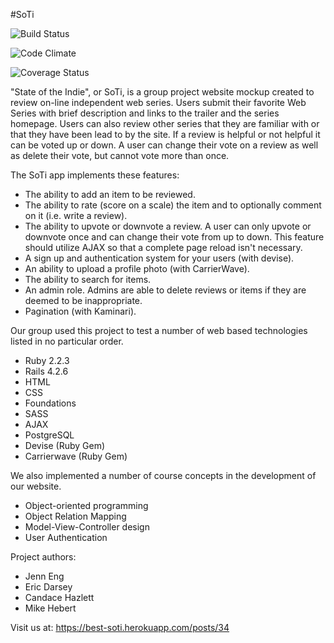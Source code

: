#SoTi

![Build Status](https://codeship.com/projects/1807a240-dcba-0133-b80a-760a1f8f56cd/status?branch=master)

![Code Climate](https://codeclimate.com/github/pablo-honeybear/SoTi.png)

![Coverage Status](https://coveralls.io/repos/pablo-honeybear/SoTi/badge.png)

"State of the Indie", or SoTi, is a group project website mockup created to review on-line independent web series. Users submit their favorite Web Series with brief description and links to the trailer and the series homepage. Users can also review other series that they are familiar with or that they have been lead to by the site. If a review is helpful or not helpful it can be voted up or down. A user can change their vote on a review as well as delete their vote, but cannot vote more than once.

The SoTi app implements these features:
 - The ability to add an item to be reviewed.
 - The ability to rate (score on a scale) the item and to optionally comment on it (i.e. write a review).
 - The ability to upvote or downvote a review. A user can only upvote or downvote once and can change their vote from up to down. This feature should utilize AJAX so that a complete page reload isn't necessary.
 - A sign up and authentication system for your users (with devise).
 - An ability to upload a profile photo (with CarrierWave).
 - The ability to search for items.
 - An admin role. Admins are able to delete reviews or items if they are deemed to be inappropriate.
 - Pagination (with Kaminari).

Our group used this project to test a number of web based technologies listed in no particular order.
- Ruby 2.2.3
- Rails 4.2.6
- HTML
- CSS
- Foundations
- SASS
- AJAX
- PostgreSQL
- Devise (Ruby Gem)
- Carrierwave (Ruby Gem)

We also implemented a number of course concepts in the development of our website.
- Object-oriented programming
- Object Relation Mapping
- Model-View-Controller design
- User Authentication

Project authors: 
- Jenn Eng
- Eric Darsey
- Candace Hazlett
- Mike Hebert

Visit us at: https://best-soti.herokuapp.com/posts/34
